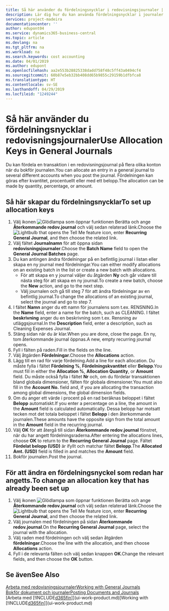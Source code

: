 ```yaml
---
title: Så här använder du fördelningsnycklar i redovisningsjournaler | Microsoft Docs
description: Lär dig hur du kan använda fördelningsnycklar i journaler.
services: project-madeira
documentationcenter: ''
author: edupont04
ms.service: dynamics365-business-central
ms.topic: article
ms.devlang: na
ms.tgt_pltfrm: na
ms.workload: na
ms.search.keywords: cost accounting
ms.date: 04/01/2019
ms.author: edupont
ms.openlocfilehash: aa2e553b28825338dadd758f48c5ff43a0494cf4
ms.sourcegitcommit: 60b87e5eb32bb408dd65b9855c29159b1dfbfca8
ms.translationtype: HT
ms.contentlocale: sv-SE
ms.lasthandoff: 04/29/2019
ms.locfileid: "1249244"
---
```

# <a name="use-allocation-keys-in-general-journals"></a><span data-ttu-id="c7eda-103">Så här använder du fördelningsnycklar i redovisningsjournaler</span><span class="sxs-lookup"><span data-stu-id="c7eda-103">Use Allocation Keys in General Journals</span></span>
<span data-ttu-id="c7eda-104">Du kan fördela en transaktion i en redovisningsjournal på flera olika konton när du bokför journalen.</span><span class="sxs-lookup"><span data-stu-id="c7eda-104">You can allocate an entry in a general journal to several different accounts when you post the journal.</span></span> <span data-ttu-id="c7eda-105">Fördelningen kan göras efter kvantitet, procentuellt eller med ett belopp.</span><span class="sxs-lookup"><span data-stu-id="c7eda-105">The allocation can be made by quantity, percentage, or amount.</span></span>

## <a name="to-set-up-allocation-keys"></a><span data-ttu-id="c7eda-106">Så här skapar du fördelningsnycklar</span><span class="sxs-lookup"><span data-stu-id="c7eda-106">To set up allocation keys</span></span>
1. <span data-ttu-id="c7eda-107">Välj ikonen ![Glödlampa som öppnar funktionen Berätta](media/ui-search/search_small.png "Berätta vad du vill göra") och ange **Återkommande redov.journal** och välj sedan relaterad länk.</span><span class="sxs-lookup"><span data-stu-id="c7eda-107">Choose the ![Lightbulb that opens the Tell Me feature](media/ui-search/search_small.png "Tell me what you want to do") icon, enter **Recurring General Journal**, and then choose the related link.</span></span>
2. <span data-ttu-id="c7eda-108">Välj fältet **Journalnamn** för att öppna sidan **redovisningsjournaler**.</span><span class="sxs-lookup"><span data-stu-id="c7eda-108">Choose the **Batch Name** field to open the **General Journal Batches** page.</span></span>
3. <span data-ttu-id="c7eda-109">Du kan antingen ändra fördelningar på en befintlig journal i listan eller skapa en ny journal med fördelningar.</span><span class="sxs-lookup"><span data-stu-id="c7eda-109">You can either modify allocations on an existing batch in the list or create a new batch with allocations.</span></span>
   * <span data-ttu-id="c7eda-110">För att skapa en y journal väljer du åtgärden **Ny** och går vidare till nästa steg för att skapa en ny journal.</span><span class="sxs-lookup"><span data-stu-id="c7eda-110">To create a new batch, choose the **New** action, and go to the next step.</span></span>
   * <span data-ttu-id="c7eda-111">Välj journalen och gå till steg 7 för att ändra fördelningar av en befintlig journal.</span><span class="sxs-lookup"><span data-stu-id="c7eda-111">To change the allocations of an existing journal, select the journal and go to step 7.</span></span>    
4. <span data-ttu-id="c7eda-112">I fältet **Namn** anger du ett namn för journalens som t.ex. RENSNING.</span><span class="sxs-lookup"><span data-stu-id="c7eda-112">In the **Name** field, enter a name for the batch, such as CLEANING.</span></span> <span data-ttu-id="c7eda-113">I fältet **beskrivning** anger du en beskrivning som t.ex. Rensning av utläggsjournal.</span><span class="sxs-lookup"><span data-stu-id="c7eda-113">In the **Description** field, enter a description, such as Cleaning Expenses Journal.</span></span>
5. <span data-ttu-id="c7eda-114">Stäng sidan när du är klar.</span><span class="sxs-lookup"><span data-stu-id="c7eda-114">When you are done, close the page.</span></span> <span data-ttu-id="c7eda-115">En ny, tom återkommande journal öppnas.</span><span class="sxs-lookup"><span data-stu-id="c7eda-115">A new, empty recurring journal opens.</span></span>
6. <span data-ttu-id="c7eda-116">Fyll i fälten på raden.</span><span class="sxs-lookup"><span data-stu-id="c7eda-116">Fill in the fields on the line.</span></span>
7. <span data-ttu-id="c7eda-117">Välj åtgärden **Fördelningar**.</span><span class="sxs-lookup"><span data-stu-id="c7eda-117">Choose the **Allocations** action.</span></span>
8. <span data-ttu-id="c7eda-118">Lägg till en rad för varje fördelning.</span><span class="sxs-lookup"><span data-stu-id="c7eda-118">Add a line for each allocation.</span></span> <span data-ttu-id="c7eda-119">Du måste fylla i fältet **Fördelning %**, **Fördelningskvantitet** eller **Belopp**.</span><span class="sxs-lookup"><span data-stu-id="c7eda-119">You must fill in either the **Allocation %**, **Allocation Quantity**, or **Amount** field.</span></span> <span data-ttu-id="c7eda-120">Du måste också fylla i fältet **Nr** och, om du fördelar transaktionen bland globala dimensioner, fälten för globala dimensioner.</span><span class="sxs-lookup"><span data-stu-id="c7eda-120">You must also fill in the **Account No.** field and, if you are allocating the transaction among global dimensions, the global dimension fields.</span></span>
9. <span data-ttu-id="c7eda-121">Om du anger ett värde i procent på en rad beräknas beloppet i fältet **Belopp** automatiskt.</span><span class="sxs-lookup"><span data-stu-id="c7eda-121">If you enter a percentage on a line, the amount in the **Amount** field is calculated automatically.</span></span> <span data-ttu-id="c7eda-122">Dessa belopp har motsatt tecken mot det totala beloppet i fältet **Belopp** i den återkommande journalen.</span><span class="sxs-lookup"><span data-stu-id="c7eda-122">These amounts have the opposite sign from the total amount in the **Amount** field in the recurring journal.</span></span>
10. <span data-ttu-id="c7eda-123">Välj **OK** för att återgå till sidan **Återkommande redov.journal** fönstret, när du har angett fördelningsraderna.</span><span class="sxs-lookup"><span data-stu-id="c7eda-123">After entering the allocations lines, choose **OK** to return to the **Recurring General Journal** page.</span></span> <span data-ttu-id="c7eda-124">Fältet **Fördelat belopp (USD)** är ifyllt och matchar fältet **Belopp**.</span><span class="sxs-lookup"><span data-stu-id="c7eda-124">The **Allocated Amt. (USD)** field is filled in and matches the **Amount** field.</span></span>
11. <span data-ttu-id="c7eda-125">Bokför journalen.</span><span class="sxs-lookup"><span data-stu-id="c7eda-125">Post the journal.</span></span>

## <a name="to-change-an-allocation-key-that-has-already-been-set-up"></a><span data-ttu-id="c7eda-126">För att ändra en fördelningsnyckel som redan har angetts.</span><span class="sxs-lookup"><span data-stu-id="c7eda-126">To change an allocation key that has already been set up</span></span>
1. <span data-ttu-id="c7eda-127">Välj ikonen ![Glödlampa som öppnar funktionen Berätta](media/ui-search/search_small.png "Berätta vad du vill göra") och ange **Återkommande redov.journal** och välj sedan relaterad länk.</span><span class="sxs-lookup"><span data-stu-id="c7eda-127">Choose the ![Lightbulb that opens the Tell Me feature](media/ui-search/search_small.png "Tell me what you want to do") icon, enter **Recurring General Journal**, and then choose the related link.</span></span>
2. <span data-ttu-id="c7eda-128">Välj journalen med fördelningen på sidan **Återkommande redov.journal**.</span><span class="sxs-lookup"><span data-stu-id="c7eda-128">On the **Recurring General Journal** page, select the journal with the allocation.</span></span>
3. <span data-ttu-id="c7eda-129">Välj raden med fördelningen och välj sedan åtgärden **fördelningar**.</span><span class="sxs-lookup"><span data-stu-id="c7eda-129">Choose the line with the allocation, and then choose **Allocations** action.</span></span>
4. <span data-ttu-id="c7eda-130">Fyll i de relevanta fälten och välj sedan knappen **OK**.</span><span class="sxs-lookup"><span data-stu-id="c7eda-130">Change the relevant fields, and then choose the **OK** button.</span></span>

## <a name="see-also"></a><span data-ttu-id="c7eda-131">Se även</span><span class="sxs-lookup"><span data-stu-id="c7eda-131">See Also</span></span>
[<span data-ttu-id="c7eda-132">Arbeta med redovisningsjournaler</span><span class="sxs-lookup"><span data-stu-id="c7eda-132">Working with General Journals</span></span>](ui-work-general-journals.md)  
[<span data-ttu-id="c7eda-133">Bokför dokument och journaler</span><span class="sxs-lookup"><span data-stu-id="c7eda-133">Posting Documents and Journals</span></span>](ui-post-documents-journals.md)  
<span data-ttu-id="c7eda-134">[Arbeta med [!INCLUDE[d365fin](includes/d365fin_md.md)]](ui-work-product.md)</span><span class="sxs-lookup"><span data-stu-id="c7eda-134">[Working with [!INCLUDE[d365fin](includes/d365fin_md.md)]](ui-work-product.md)</span></span>
